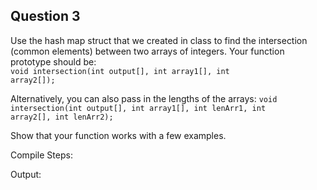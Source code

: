 ## Question 3

Use the hash map struct that we created in class to find the intersection (common elements) between two arrays of integers. Your function prototype should be:  
<code>void intersection(int output[], int array1[], int array2[]);</code>  

Alternatively, you can also pass in the lengths of the arrays:
<code>void intersection(int output[], int array1[], int lenArr1, int array2[], int lenArr2);</code> 

Show that your function works with a few examples.

Compile Steps:

Output:
